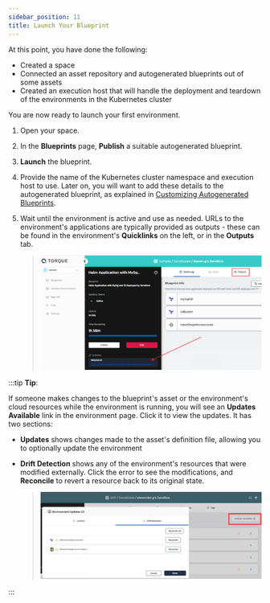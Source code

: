 ```yaml
---
sidebar_position: 11
title: Launch Your Blueprint
---
```


At this point, you have done the following:
* Created a space
* Connected an asset repository and autogenerated blueprints out of some assets
* Created an execution host that will handle the deployment and teardown of the environments in the Kubernetes cluster

You are now ready to launch your first environment.

1. Open your space.
2. In the __Blueprints__ page, __Publish__ a suitable autogenerated blueprint.
3. __Launch__ the blueprint.
4. Provide the name of the Kubernetes cluster namespace and execution host to use. Later on, you will want to add these details to the autogenerated blueprint, as explained in [Customizing Autogenerated Blueprints](/blueprint-designer-guide/customize-blueprints). 
4. Wait until the environment is active and use as needed. URLs to the environment's applications are typically provided as outputs - these can be found in the environment's __Quicklinks__ on the left, or in the __Outputs__ tab.

   > ![Locale Dropdown](/img/outputs.png)

:::tip __Tip__:

If someone makes changes to the blueprint's asset or the environment's cloud resources while the environment is running, you will see an __Updates Available__ link in the environment page. Click it to view the updates. It has two sections: 
* __Updates__ shows changes made to the asset's definition file, allowing you to optionally update the environment
* __Drift Detection__ shows any of the environment's resources that were modified externally. Click the error to see the modifications, and __Reconcile__ to revert a resource back to its original state.

   > ![Locale Dropdown](/img/updates-available.png)

:::